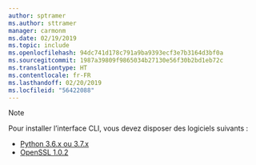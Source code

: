 ```yaml
---
author: sptramer
ms.author: sttramer
manager: carmonm
ms.date: 02/19/2019
ms.topic: include
ms.openlocfilehash: 94dc741d178c791a9ba9393ecf3e7b3164d3bf0a
ms.sourcegitcommit: 1987a39809f9865034b27130e56f30b2bd1eb72c
ms.translationtype: HT
ms.contentlocale: fr-FR
ms.lasthandoff: 02/20/2019
ms.locfileid: "56422088"
---
```

> [!NOTE]
> Pour installer l’interface CLI, vous devez disposer des logiciels suivants :
>
> * [Python 3.6.x ou 3.7.x](https://www.python.org/downloads/)
> * [OpenSSL 1.0.2](https://www.openssl.org/source/)
